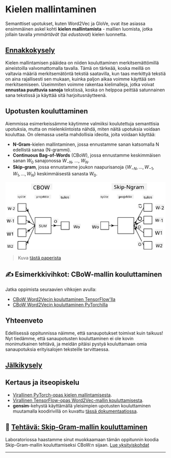 <!--
CO_OP_TRANSLATOR_METADATA:
{
  "original_hash": "7ba20f54a5bfcd6521018cdfb17c7c57",
  "translation_date": "2025-09-23T10:03:10+00:00",
  "source_file": "lessons/5-NLP/15-LanguageModeling/README.md",
  "language_code": "fi"
}
-->
# Kielen mallintaminen

Semanttiset upotukset, kuten Word2Vec ja GloVe, ovat itse asiassa ensimmäinen askel kohti **kielen mallintamista** - mallien luomista, jotka jollain tavalla *ymmärtävät* (tai *edustavat*) kielen luonnetta.

## [Ennakkokysely](https://ff-quizzes.netlify.app/en/ai/quiz/29)

Kielen mallintamisen pääidea on niiden kouluttaminen merkitsemättömillä aineistoilla valvomattomalla tavalla. Tämä on tärkeää, koska meillä on valtavia määriä merkitsemätöntä tekstiä saatavilla, kun taas merkittyä tekstiä on aina rajallisesti sen mukaan, kuinka paljon aikaa voimme käyttää sen merkitsemiseen. Useimmiten voimme rakentaa kielimalleja, jotka voivat **ennustaa puuttuvia sanoja** tekstissä, koska on helppoa peittää satunnainen sana tekstissä ja käyttää sitä harjoitusnäytteenä.

## Upotusten kouluttaminen

Aiemmissa esimerkeissämme käytimme valmiiksi koulutettuja semanttisia upotuksia, mutta on mielenkiintoista nähdä, miten näitä upotuksia voidaan kouluttaa. On olemassa useita mahdollisia ideoita, joita voidaan käyttää:

* **N-Gram**-kielen mallintaminen, jossa ennustamme sanan katsomalla N edellistä sanaa (N-grammi).
* **Continuous Bag-of-Words** (CBoW), jossa ennustamme keskimmäisen sanan $W_0$ sanajonossa $W_{-N}$, ..., $W_N$.
* **Skip-gram**, jossa ennustamme joukon naapurisanoja {$W_{-N},\dots, W_{-1}, W_1,\dots, W_N$} keskimmäisestä sanasta $W_0$.

![kuva paperista, jossa käsitellään sanojen muuntamista vektoreiksi](../../../../../translated_images/example-algorithms-for-converting-words-to-vectors.fbe9207a726922f6f0f5de66427e8a6eda63809356114e28fb1fa5f4a83ebda7.fi.png)

> Kuva [tästä paperista](https://arxiv.org/pdf/1301.3781.pdf)

## ✍️ Esimerkkivihkot: CBoW-mallin kouluttaminen

Jatka oppimista seuraavien vihkojen avulla:

* [CBoW Word2Vecin kouluttaminen TensorFlow'lla](CBoW-TF.ipynb)
* [CBoW Word2Vecin kouluttaminen PyTorchilla](CBoW-PyTorch.ipynb)

## Yhteenveto

Edellisessä oppitunnissa näimme, että sanaupotukset toimivat kuin taikuus! Nyt tiedämme, että sanaupotusten kouluttaminen ei ole kovin monimutkainen tehtävä, ja meidän pitäisi pystyä kouluttamaan omia sanaupotuksia erityisalojen teksteille tarvittaessa.

## [Jälkikysely](https://ff-quizzes.netlify.app/en/ai/quiz/30)

## Kertaus ja itseopiskelu

* [Virallinen PyTorch-opas kielen mallintamisesta](https://pytorch.org/tutorials/beginner/nlp/word_embeddings_tutorial.html).
* [Virallinen TensorFlow-opas Word2Vec-mallin kouluttamisesta](https://www.TensorFlow.org/tutorials/text/word2vec).
* **gensim**-kehystä käyttämällä yleisimpien upotusten kouluttaminen muutamalla koodirivillä on kuvattu [tässä dokumentaatiossa](https://pytorch.org/tutorials/beginner/nlp/word_embeddings_tutorial.html).

## 🚀 [Tehtävä: Skip-Gram-mallin kouluttaminen](lab/README.md)

Laboratoriossa haastamme sinut muokkaamaan tämän oppitunnin koodia Skip-Gram-mallin kouluttamiseksi CBoW:n sijaan. [Lue yksityiskohdat](lab/README.md)

---

